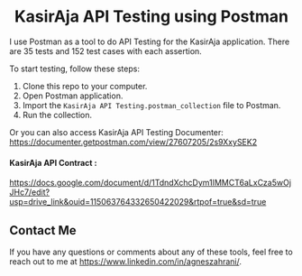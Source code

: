 <h1 align="center">KasirAja API Testing using Postman</h1>

I use Postman as a tool to do API Testing for the KasirAja application. There are 35 tests and 152 test cases with each assertion.

To start testing, follow these steps:
1. Clone this repo to your computer.
2. Open Postman application.
3. Import the `KasirAja API Testing.postman_collection` file to Postman.
4. Run the collection.

Or you can also access KasirAja API Testing Documenter:
https://documenter.getpostman.com/view/27607205/2s9XxySEK2

#### KasirAja API Contract :
https://docs.google.com/document/d/1TdndXchcDym1IMMCT6aLxCza5wOjJHc7/edit?usp=drive_link&ouid=115063764332650422029&rtpof=true&sd=true


## Contact Me
If you have any questions or comments about any of these tools, feel free to reach out to me at https://www.linkedin.com/in/agneszahrani/.